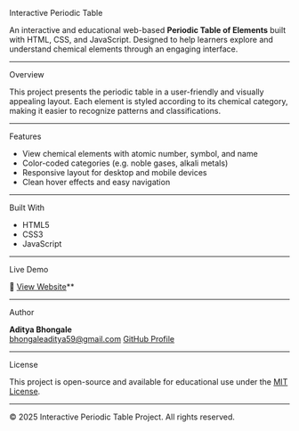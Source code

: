 Interactive Periodic Table

An interactive and educational web-based **Periodic Table of Elements** built with HTML, CSS, and JavaScript. Designed to help learners explore and understand chemical elements through an engaging interface.

---

Overview

This project presents the periodic table in a user-friendly and visually appealing layout. Each element is styled according to its chemical category, making it easier to recognize patterns and classifications.

---

Features

- View chemical elements with atomic number, symbol, and name
- Color-coded categories (e.g. noble gases, alkali metals)
- Responsive layout for desktop and mobile devices
- Clean hover effects and easy navigation

---

Built With

- HTML5  
- CSS3  
- JavaScript

---

Live Demo

🔗 [View Website](https://github.com/adiiiibhongale/interactive-periodic-table/)**

---

Author

**Aditya Bhongale**  
bhongaleaditya59@gmail.com 
[GitHub Profile](https://github.com/adiiiibhongale)

---

License

This project is open-source and available for educational use under the [MIT License](LICENSE).

---

© 2025 Interactive Periodic Table Project. All rights reserved.

